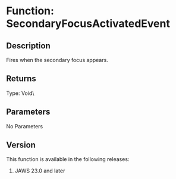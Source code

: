 # Function: SecondaryFocusActivatedEvent

## Description

Fires when the secondary focus appears.

## Returns

Type: Void\

## Parameters

No Parameters

## Version

This function is available in the following releases:

1.  JAWS 23.0 and later
